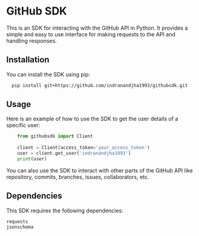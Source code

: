 # GitHub SDK

This is an SDK for interacting with the GitHub API in Python.
It provides a simple and easy to use interface for making requests to the API and handling responses.

## Installation

You can install the SDK using pip:

```bash
  pip install git+https://github.com/indranandjha1993/githubsdk.git
```

## Usage

Here is an example of how to use the SDK to get the user details of a specific user:
```python
    from githubsdk import Client
    
    client = Client(access_token='your_access_token')
    user = client.get_user('indranandjha1993')
    print(user)
```

You can also use the SDK to interact with other parts of the GitHub API like repository, commits, branches,
issues, collaborators, etc.

## Dependencies
This SDK requires the following dependencies:

    requests
    jsonschema
